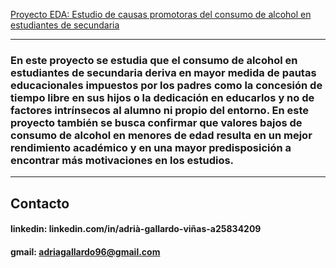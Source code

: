 [Proyecto EDA: Estudio de causas promotoras del consumo de alcohol en estudiantes de secundaria](src/main.ipynb)

----------

### En este proyecto se estudia que el consumo de alcohol en estudiantes de secundaria deriva en mayor medida de pautas educacionales impuestos por los padres como la concesión de tiempo libre en sus hijos o la dedicación en educarlos y no de factores intrínsecos al alumno ni propio del entorno. En este proyecto también se busca confirmar que valores bajos de consumo de alcohol en menores de edad resulta en un mejor rendimiento académico y en una mayor predisposición a encontrar más motivaciones en los estudios.

----------

## Contacto

#### linkedin: linkedin.com/in/adrià-gallardo-viñas-a25834209
#### gmail: adriagallardo96@gmail.com
